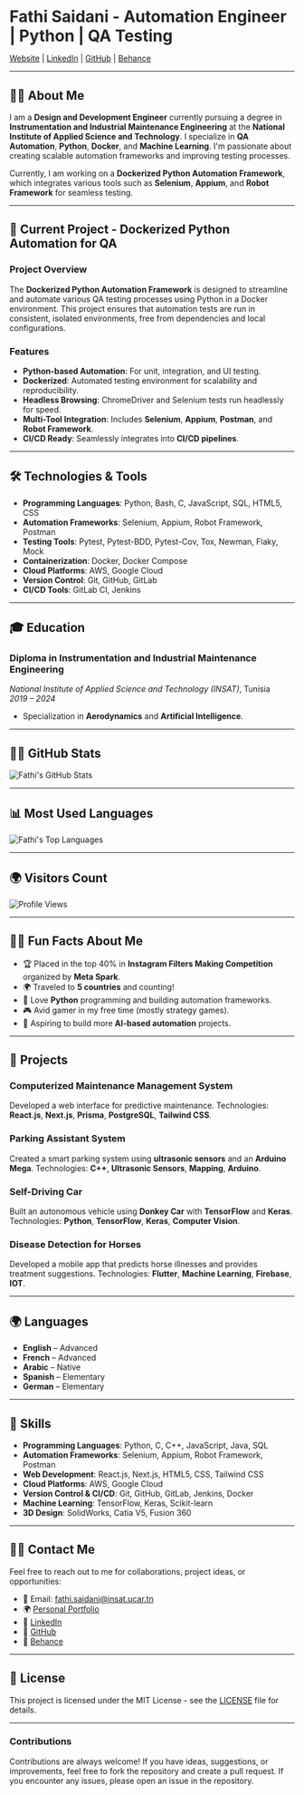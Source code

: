 # <div style="text-align:center;">
  <span style="font-size:2em; font-weight:bold; animation: blink 1.5s infinite;">Fathi Saidani - Automation Engineer | Python | QA Testing</span>
</div>

<style>
  @keyframes blink {
    0% { opacity: 1; }
    50% { opacity: 0; }
    100% { opacity: 1; }
  }
</style>


[Website](https://fathi-saidani.fr) | [LinkedIn](https://www.linkedin.com/in/fathisaidani) | [GitHub](https://github.com/ExpertkickTN) | [Behance](https://www.behance.net/saidanifathi)

---

## 👨‍💻 About Me

I am a **Design and Development Engineer** currently pursuing a degree in **Instrumentation and Industrial Maintenance Engineering** at the **National Institute of Applied Science and Technology**. I specialize in **QA Automation**, **Python**, **Docker**, and **Machine Learning**. I'm passionate about creating scalable automation frameworks and improving testing processes.

Currently, I am working on a **Dockerized Python Automation Framework**, which integrates various tools such as **Selenium**, **Appium**, and **Robot Framework** for seamless testing.

---

## 🚀 Current Project - Dockerized Python Automation for QA

### Project Overview

The **Dockerized Python Automation Framework** is designed to streamline and automate various QA testing processes using Python in a Docker environment. This project ensures that automation tests are run in consistent, isolated environments, free from dependencies and local configurations.

### Features
- **Python-based Automation**: For unit, integration, and UI testing.
- **Dockerized**: Automated testing environment for scalability and reproducibility.
- **Headless Browsing**: ChromeDriver and Selenium tests run headlessly for speed.
- **Multi-Tool Integration**: Includes **Selenium**, **Appium**, **Postman**, and **Robot Framework**.
- **CI/CD Ready**: Seamlessly integrates into **CI/CD pipelines**.

---

## 🛠 Technologies & Tools

- **Programming Languages**: Python, Bash, C, JavaScript, SQL, HTML5, CSS
- **Automation Frameworks**: Selenium, Appium, Robot Framework, Postman
- **Testing Tools**: Pytest, Pytest-BDD, Pytest-Cov, Tox, Newman, Flaky, Mock
- **Containerization**: Docker, Docker Compose
- **Cloud Platforms**: AWS, Google Cloud
- **Version Control**: Git, GitHub, GitLab
- **CI/CD Tools**: GitLab CI, Jenkins

---

## 🎓 Education

### **Diploma in Instrumentation and Industrial Maintenance Engineering**  
*National Institute of Applied Science and Technology (INSAT)*, Tunisia  
*2019 – 2024*  
- Specialization in **Aerodynamics** and **Artificial Intelligence**.

---

## 🧑‍💻 GitHub Stats

![Fathi's GitHub Stats](https://github-readme-stats.vercel.app/api?username=ExpertkickTN&show_icons=true&hide_title=true&hide=prs&count_private=true&theme=radical&hide_border=true)

---

## 📊 Most Used Languages

![Fathi's Top Languages](https://github-readme-stats.vercel.app/api/top-langs/?username=ExpertkickTN&layout=compact&theme=radical&hide_border=true)

---

## 🌍 Visitors Count

![Profile Views](https://komarev.com/ghpvc/?username=ExpertkickTN&label=Profile%20Views&color=brightgreen)

---

## 🧑‍💻 Fun Facts About Me

- 🏆 Placed in the top 40% in **Instagram Filters Making Competition** organized by **Meta Spark**.
- 🌍 Traveled to **5 countries** and counting!
- 🐍 Love **Python** programming and building automation frameworks.
- 🎮 Avid gamer in my free time (mostly strategy games).
- 🤖 Aspiring to build more **AI-based automation** projects.

---

## 📂 Projects

### **Computerized Maintenance Management System**  
Developed a web interface for predictive maintenance. Technologies: **React.js**, **Next.js**, **Prisma**, **PostgreSQL**, **Tailwind CSS**.

### **Parking Assistant System**  
Created a smart parking system using **ultrasonic sensors** and an **Arduino Mega**. Technologies: **C++**, **Ultrasonic Sensors**, **Mapping**, **Arduino**.

### **Self-Driving Car**  
Built an autonomous vehicle using **Donkey Car** with **TensorFlow** and **Keras**. Technologies: **Python**, **TensorFlow**, **Keras**, **Computer Vision**.

### **Disease Detection for Horses**  
Developed a mobile app that predicts horse illnesses and provides treatment suggestions. Technologies: **Flutter**, **Machine Learning**, **Firebase**, **IOT**.

---

## 🌍 Languages

- **English** – Advanced
- **French** – Advanced
- **Arabic** – Native
- **Spanish** – Elementary
- **German** – Elementary

---

## 📝 Skills

- **Programming Languages**: Python, C, C++, JavaScript, Java, SQL
- **Automation Frameworks**: Selenium, Appium, Robot Framework, Postman
- **Web Development**: React.js, Next.js, HTML5, CSS, Tailwind CSS
- **Cloud Platforms**: AWS, Google Cloud
- **Version Control & CI/CD**: Git, GitHub, GitLab, Jenkins, Docker
- **Machine Learning**: TensorFlow, Keras, Scikit-learn
- **3D Design**: SolidWorks, Catia V5, Fusion 360

---

## 🧑‍💻 Contact Me

Feel free to reach out to me for collaborations, project ideas, or opportunities:

- 📧 Email: [fathi.saidani@insat.ucar.tn](mailto:fathi.saidani@insat.ucar.tn)
- 🌍 [Personal Portfolio](https://fathi-saidani.fr)
- 💼 [LinkedIn](https://www.linkedin.com/in/fathisaidani)
- 🐙 [GitHub](https://github.com/ExpertkickTN)
- 🎨 [Behance](https://www.behance.net/saidanifathi)

---

## 🔖 License

This project is licensed under the MIT License - see the [LICENSE](LICENSE) file for details.

---

### **Contributions**
Contributions are always welcome! If you have ideas, suggestions, or improvements, feel free to fork the repository and create a pull request. If you encounter any issues, please open an issue in the repository.
